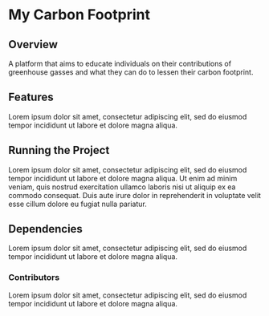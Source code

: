 # My Carbon Footprint
## Overview
A platform that aims to educate individuals on their contributions of greenhouse gasses and what they can do to lessen their carbon footprint.

## Features
Lorem ipsum dolor sit amet, consectetur adipiscing elit, sed do eiusmod tempor incididunt ut labore et dolore magna aliqua.

## Running the Project
Lorem ipsum dolor sit amet, consectetur adipiscing elit, sed do eiusmod tempor incididunt ut labore et dolore magna aliqua. Ut enim ad minim veniam, quis nostrud exercitation ullamco laboris nisi ut aliquip ex ea commodo consequat. Duis aute irure dolor in reprehenderit in voluptate velit esse cillum dolore eu fugiat nulla pariatur. 

## Dependencies
Lorem ipsum dolor sit amet, consectetur adipiscing elit, sed do eiusmod tempor incididunt ut labore et dolore magna aliqua.

### Contributors
Lorem ipsum dolor sit amet, consectetur adipiscing elit, sed do eiusmod tempor incididunt ut labore et dolore magna aliqua.

